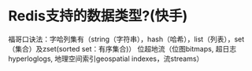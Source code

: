 # Redis支持的数据类型?(快手)

福哥口诀法：字哈列集有（string（字符串），hash（哈希），list（列表），set（集合）及zset(sorted set：有序集合)）
位超地流（位图bitmaps, 超日志hyperloglogs, 地理空间索引geospatial indexes，流streams）